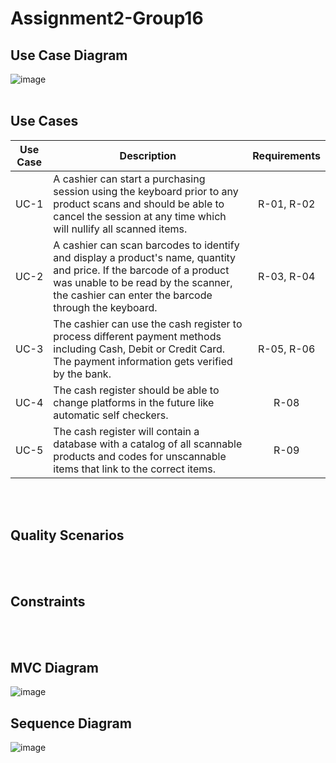 # Assignment2-Group16

## Use Case Diagram
![image](https://user-images.githubusercontent.com/93552245/199147408-346fdf49-55d6-48b0-af00-5a6cab4101c2.png)
<br>
<br>
## Use Cases
| Use Case | Description  | Requirements |
| :-: | ------------- | :-: |
| UC-1 | A cashier can start a purchasing session using the keyboard prior to any product scans and should be able to cancel the session at any time which will nullify all scanned items. | R-01, R-02 |
| UC-2 | A cashier can scan barcodes to identify and display a product's name, quantity and price. If the barcode of a product was unable to be read by the scanner, the cashier can enter the barcode through the keyboard. | R-03, R-04 |
| UC-3 | The cashier can use the cash register to process different payment methods including Cash, Debit or Credit Card. The payment information gets verified by the bank. | R-05, R-06 |
| UC-4 | The cash register should be able to change platforms in the future like automatic self checkers. | R-08 |
| UC-5 | The cash register will contain a database with a catalog of all scannable products and codes for unscannable items that link to the correct items. | R-09 |
<br>
<br>

## Quality Scenarios
<br>
<br>

## Constraints
<br>
<br>

## MVC Diagram
![image](https://user-images.githubusercontent.com/93552245/199148844-735a5ae3-9a08-45fd-9d4a-4356cf17eec5.png)

## Sequence Diagram
![image](https://user-images.githubusercontent.com/94460287/199147501-8868fb14-5c7f-4ffc-9a99-738cd900c05f.png)
